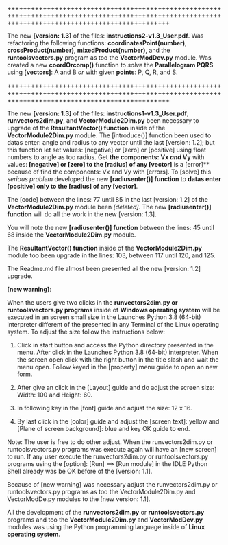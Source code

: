 
+++++++++++++++++++++++++++++++++++++++++++++++++++++++++++++++++++++++++++++++++++++++++++++++++++++++++++++++++++++++++++++++++++++++++++++++++++++

The new **[version: 1.3]** of the files: **instructions2-v1.3_User.pdf**. Was refactoring the following functions: **coordinatesPoint(number)**, **crossProduct(number)**, **mixedProduct(number)**, and the **runtoolsvectors.py** program as too the **VectorModDev.py** module. Was created a new **coordOrcomp()** function to *solve* the **Parallelogram PQRS** using **[vectors]**: A and B *or* with given **points**: P, Q, R, and S.
 
+++++++++++++++++++++++++++++++++++++++++++++++++++++++++++++++++++++++++++++++++++++++++++++++++++++++++++++++++++++++++++++++++++++++++++++++++++++

The new **[version: 1.3]** of the files: **instructions1-v1.3_User.pdf**, **runvectors2dim.py**, and **VectorModule2Dim.py** been necessary to upgrade of the **ResultantVector() function** inside of the **VectorModule2Dim.py** module. The [introduce()] function been used to datas enter: angle and radius to any vector until the last [version: 1.2]; but this function let set values: [negative] or [zero] or [positive] using float numbers to angle as too radius. Get **the components: Vx *and* Vy** with values: **[negative] or [zero] to the [radius] of any [vector]** is a [error]** because of find the components: Vx and Vy with [errors]. To [solve] this *serious problem* developed the new **[radiusenter()] function** to **datas enter [positive] only to the [radius] of any [vector]**.

The [code] between the lines: 77 until 85 in the last [version: 1.2] of the **VectorModule2Dim.py** module been *[deleted]*. The new **[radiusenter()] function** will do all the work in the new [version: 1.3].

You will note the new **[radiusenter()] function** between the lines: 45 until 68 inside the **VectorModule2Dim.py** module.

The **ResultantVector() function** inside of the **VectorModule2Dim.py** module too been upgrade in the lines: 103, between 117 until 120, and 125.


The Readme.md file almost been presented all the new [version: 1.2] upgrade.


**[new warning]**:

When the users give two clicks in the **runvectors2dim.py or runtoolsvectors.py programs** inside of **Windows operating system** will be executed in an screen small size in the Launches Python 3.8 (64-bit) interpreter different of the presented in any Terminal of the Linux operating system. To adjust the size follow the instructions below:

1. Click in start button and access the Python directory presented in the menu. After click in the Launches Python 3.8 (64-bit) interpreter. When the screen open click with the right button in the title slash and wait the menu open. Follow keyed in the [property] menu guide to open an new form.

2. After give an click in the [Layout] guide and do adjust the screen size: Width: 100 and Height: 60.

3. In following key in the [font] guide and adjust the size: 12 x 16.

4. By last click in the [color] guide and adjust the [screen text]: yellow and [Plane of screen background]: blue and key OK guide to end.

Note: The user is free to do other adjust. When the runvectors2dim.py or runtoolsvectors.py programs was execute again will have an [new screen] to run. If any user execute the  runvectors2dim.py or runtoolsvectors.py programs using the [option]: [Run] ==> [Run module] in the IDLE Python Shell already was be OK before of the [version: 1.1].

Because of [new warning] was necessary adjust the runvectors2dim.py or runtoolsvectors.py programs as too the VectorModule2Dim.py and VectorModDe.py modules to the [new version: 1.1].

All the development of the **runvectors2dim.py** or **runtoolsvectors.py** programs and too the **VectorModule2Dim.py** and **VectorModDev.py** modules was using the Python programming language inside of **Linux operating system**.




